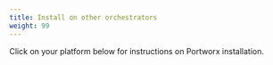 ```yaml
---
title: Install on other orchestrators
weight: 99
---
```


Click on your platform below for instructions on Portworx installation. 

